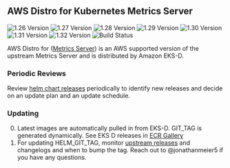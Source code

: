 ## **AWS Distro for Kubernetes Metrics Server**
![1.26 Version](https://img.shields.io/badge/1--26%20version-v0.7.2-blue)
![1.27 Version](https://img.shields.io/badge/1--27%20version-v0.7.2-blue)
![1.28 Version](https://img.shields.io/badge/1--28%20version-v0.7.2-blue)
![1.29 Version](https://img.shields.io/badge/1--29%20version-v0.7.2-blue)
![1.30 Version](https://img.shields.io/badge/1--30%20version-v0.7.2-blue)
![1.31 Version](https://img.shields.io/badge/1--31%20version-v0.7.2-blue)
![1.32 Version](https://img.shields.io/badge/1--32%20version-v0.7.2-blue)
![Build Status](https://codebuild.us-west-2.amazonaws.com/badges?uuid=eyJlbmNyeXB0ZWREYXRhIjoiSEFNYVlKSURxN25YRGpuWURwWmZOS05vbkl6YTdHTzNHTFJpdzdHZGJUL001ZlNqS1JhblM0QTl2VytuUzNRQ09WazJwRHVUZnp0dVRCb3dLTUVxb2w4PSIsIml2UGFyYW1ldGVyU3BlYyI6IkJIOGVvTFk2bWVVcnhUTkoiLCJtYXRlcmlhbFNldFNlcmlhbCI6MX0%3D&branch=main)

AWS Distro for ([Metrics Server](https://github.com/kubernetes-sigs/metrics-server)) is an AWS supported version of the upstream Metrics Server and is distributed by Amazon EKS-D.

### Periodic Reviews
Review [helm chart releases](https://github.com/kubernetes-sigs/metrics-server/releases) periodically to identify new releases and decide on an update plan and an update schedule.

### Updating
0. Latest images are automatically pulled in from EKS-D. GIT_TAG is generated dynamically. See EKS D releases in [ECR Gallery](https://gallery.ecr.aws/eks-distro/kubernetes-sigs/metrics-server)
1. For updating HELM_GIT_TAG, monitor [upstream releases](https://github.com/kubernetes-sigs/metrics-server/releases) and changelogs and when to bump the tag. Reach out to @jonathanmeier5 if you have any questions.
